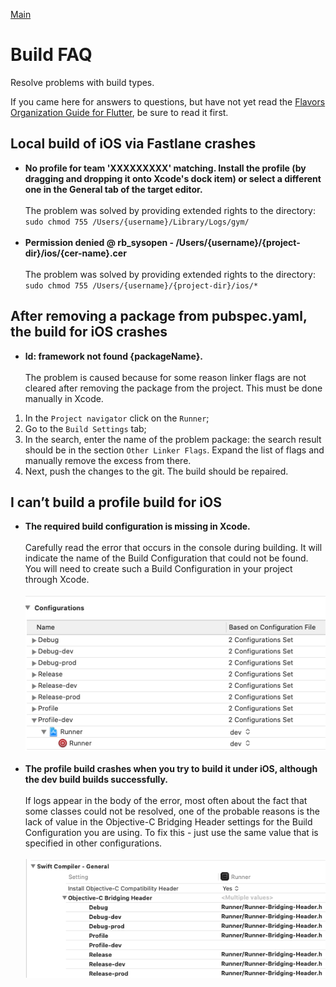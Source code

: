 [Main](../main.md)

# Build FAQ

Resolve problems with build types.

If you came here for answers to questions, but have not yet read the [Flavors Organization Guide for Flutter](../best_practice/flavors/flavors_for_devs.md), be sure to read it first.

## Local build of iOS via Fastlane crashes

 - **No profile for team 'XXXXXXXXX' matching. Install the profile (by dragging and dropping it onto Xcode's dock item) or select a different one in the General tab of the target editor.**
   <br><br>
   The problem was solved by providing extended rights to the directory:
   <br>
   `sudo chmod 755 /Users/{username}/Library/Logs/gym/`
   <br><br>
 - **Permission denied @ rb_sysopen - /Users/{username}/{project-dir}/ios/{cer-name}.cer**
   <br><br>
   The problem was solved by providing extended rights to the directory:
   <br>
   `sudo chmod 755 /Users/{username}/{project-dir}/ios/*`

## After removing a package from pubspec.yaml, the build for iOS crashes

 - **ld: framework not found {packageName}.**
   <br><br>
   The problem is caused because for some reason linker flags are not cleared after 
   removing the package from the project. This must be done manually in Xcode.
   <br>
1. In the `Project navigator` click on the `Runner`;
2. Go to the `Build Settings` tab;
3. In the search, enter the name of the problem package: the search result should 
be in the section `Other Linker Flags`. Expand the list of flags and manually remove the excess from there.
4. Next, push the changes to the git. The build should be repaired.

## I can’t build a profile build for iOS

 - **The required build configuration is missing in Xcode.**
    <br><br>
    Carefully read the error that occurs in the console during building. 
    It will indicate the name of the Build Configuration that could not be found. 
    You will need to create such a Build Configuration in your project through Xcode.
    <br><br>
    ![build_settings](../../img/faq/profile_build_config.png)
    <br><br>
 - **The profile build crashes when you try to build it under iOS, although the dev build builds successfully.**
    <br><br>
    If logs appear in the body of the error, most often about the fact that some classes could not be resolved, one of the probable reasons is the lack of value in the Objective-C Bridging Header settings for the Build Configuration you are using. To fix this - just use the same value that is specified in other configurations.
    <br><br>
    ![build_settings](../../img/faq/obj_c_build_header.png)
    <br><br>